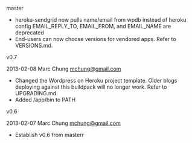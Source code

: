 
master
  * heroku-sendgrid now pulls name/email from wpdb instead of heroku config
    EMAIL_REPLY_TO, EMAIL_FROM, and EMAIL_NAME are deprecated
  * End-users can now choose versions for vendored apps. Refer to VERSIONS.md.

v0.7

2013-02-08  Marc Chung  <mchung@gmail.com>

  * Changed the Wordpress on Heroku project template.  Older blogs deploying
    against this buildpack will no longer work.  Refer to UPGRADING.md.
  * Added /app/bin to PATH

v0.6

2013-02-07  Marc Chung  <mchung@gmail.com>

  * Establish v0.6 from masterr